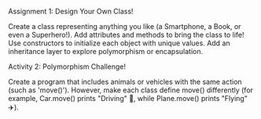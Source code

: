 Assignment 1: Design Your Own Class! 

Create a class representing anything you like (a Smartphone, a Book, or even a Superhero!).
Add attributes and methods to bring the class to life!
Use constructors to initialize each object with unique values.
Add an inheritance layer to explore polymorphism or encapsulation.


Activity 2: Polymorphism Challenge! 

Create a program that includes animals or vehicles with the same action (such as 'move()'). However, make each class define move() differently (for example, Car.move() prints "Driving" 🚗, while Plane.move() prints "Flying" ✈️).
